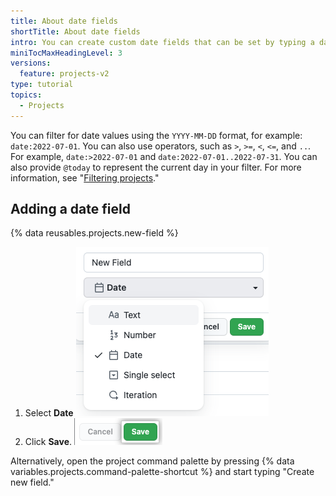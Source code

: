 ```yaml
---
title: About date fields
shortTitle: About date fields
intro: You can create custom date fields that can be set by typing a date or using a calendar.
miniTocMaxHeadingLevel: 3
versions:
  feature: projects-v2
type: tutorial
topics:
  - Projects
---
```


You can filter for date values using the `YYYY-MM-DD` format, for example: `date:2022-07-01`. You can also use operators, such as `>`, `>=`, `<`, `<=`, and `..`. For example, `date:>2022-07-01` and `date:2022-07-01..2022-07-31`. You can also provide `@today` to represent the current day in your filter. For more information, see "[Filtering projects](/issues/planning-and-tracking-with-projects/customizing-views-in-your-project/filtering-projects)."

## Adding a date field

{% data reusables.projects.new-field %}
1. Select **Date**
   ![Screenshot showing the date option](/assets/images/help/projects-v2/new-field-date.png)
1. Click **Save**.
   ![Screenshot showing save button](/assets/images/help/projects-v2/new-field-save.png)

Alternatively, open the project command palette by pressing {% data variables.projects.command-palette-shortcut %} and start typing "Create new field."
